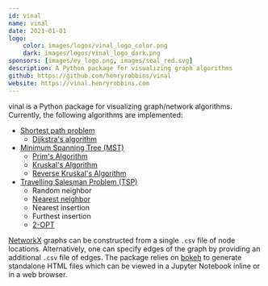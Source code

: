 ```yaml
---
id: vinal
name: vinal
date: 2021-01-01
logo: 
    color: images/logos/vinal_logo_color.png
    dark: images/logos/vinal_logo_dark.png
sponsors: [images/ey_logo.png, images/seal_red.svg]
description: A Python package for visualizing graph algorithms
github: https://github.com/henryrobbins/vinal
website: https://vinal.henryrobbins.com
---
```


vinal is a Python package for visualizing graph/network algorithms. Currently, the following algorithms are implemented:

- [Shortest path problem](https://en.wikipedia.org/wiki/Shortest_path_problem)
    - [Dijkstra's algorithm](https://en.wikipedia.org/wiki/Dijkstra%27s_algorithm)
- [Minimum Spanning Tree (MST)](https://en.wikipedia.org/wiki/Minimum_spanning_tree)
    - [Prim's Algorithm](https://en.wikipedia.org/wiki/Prim%27s_algorithm)
    - [Kruskal's Algorithm](https://en.wikipedia.org/wiki/Kruskal%27s_algorithm)
    - [Reverse Kruskal's Algorithm](https://en.wikipedia.org/wiki/Reverse-delete_algorithm)
- [Travelling Salesman Problem (TSP)](https://en.wikipedia.org/wiki/Travelling_salesman_problem)
    - Random neighbor
    - [Nearest neighbor](https://en.wikipedia.org/wiki/Nearest_neighbour_algorithm)
    - Nearest insertion
    - Furthest insertion
    - [2-OPT](https://en.wikipedia.org/wiki/2-opt)

[NetworkX](https://networkx.org/) graphs can be constructed from a single ```.csv``` file of node locations. Alternatively, one can specify edges of the graph by providing an additional ```.csv``` file of edges. The package relies on [bokeh](https://docs.bokeh.org/en/latest/index.html) to generate standalone HTML files which can be viewed in a Jupyter Notebook inline or in a web browser.
